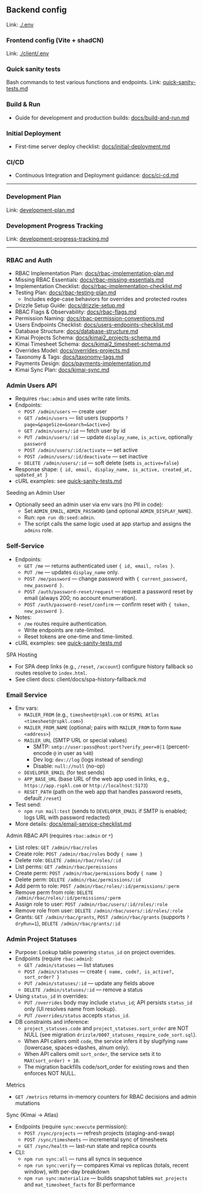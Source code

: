 ## Backend config
Link: [./.env](./.env)


### Frontend config (Vite + shadCN)
Link: [./client/.env](./client/.env)

### Quick sanity tests
Bash commands to test various functions and endpoints.
Link: [quick-sanity-tests.md](./quick-sanity-tests.md)

### Build & Run
- Guide for development and production builds: [docs/build-and-run.md](./docs/build-and-run.md)

### Initial Deployment
- First-time server deploy checklist: [docs/initial-deployment.md](./docs/initial-deployment.md)

### CI/CD
- Continuous Integration and Deployment guidance: [docs/ci-cd.md](./docs/ci-cd.md)

---

### Development Plan
Link: [development-plan.md](./development-plan.md)

### Development Progress Tracking
Link: [development-progress-tracking.md](./development-progress-tracking.md)

---

### RBAC and Auth
- RBAC Implementation Plan: [docs/rbac-implementation-plan.md](./docs/rbac-implementation-plan.md)
- Missing RBAC Essentials: [docs/rbac-missing-essentials.md](./docs/rbac-missing-essentials.md)
- Implementation Checklist: [docs/rbac-implementation-checklist.md](./docs/rbac-implementation-checklist.md)
 - Testing Plan: [docs/rbac-testing-plan.md](./docs/rbac-testing-plan.md)
   - Includes edge-case behaviors for overrides and protected routes
 - Drizzle Setup Guide: [docs/drizzle-setup.md](./docs/drizzle-setup.md)
 - RBAC Flags & Observability: [docs/rbac-flags.md](./docs/rbac-flags.md)
 - Permission Naming: [docs/rbac-permission-conventions.md](./docs/rbac-permission-conventions.md)
  - Users Endpoints Checklist: [docs/users-endpoints-checklist.md](./docs/users-endpoints-checklist.md)
  - Database Structure: [docs/database-structure.md](./docs/database-structure.md)
  - Kimai Projects Schema: [docs/kimai2_projects-schema.md](./docs/kimai2_projects-schema.md)
  - Kimai Timesheet Schema: [docs/kimai2_timesheet-schema.md](./docs/kimai2_timesheet-schema.md)
  - Overrides Model: [docs/overrides-projects.md](./docs/overrides-projects.md)
  - Taxonomy & Tags: [docs/taxonomy-tags.md](./docs/taxonomy-tags.md)
  - Payments Design: [docs/payments-implementation.md](./docs/payments-implementation.md)
  - Kimai Sync Plan: [docs/kimai-sync.md](./docs/kimai-sync.md)

### Admin Users API
- Requires `rbac:admin` and uses write rate limits.
- Endpoints:
  - `POST /admin/users` — create user
  - `GET /admin/users` — list users (supports `?page=&pageSize=&search=&active=`)
  - `GET /admin/users/:id` — fetch user by id
  - `PUT /admin/users/:id` — update `display_name`, `is_active`, optionally `password`
  - `POST /admin/users/:id/activate` — set active
  - `POST /admin/users/:id/deactivate` — set inactive
  - `DELETE /admin/users/:id` — soft delete (sets `is_active=false`)
- Response shape: `{ id, email, display_name, is_active, created_at, updated_at }`
- cURL examples: see [quick-sanity-tests.md](./quick-sanity-tests.md)

Seeding an Admin User
- Optionally seed an admin user via env vars (no PII in code):
  - Set `ADMIN_EMAIL`, `ADMIN_PASSWORD` (and optional `ADMIN_DISPLAY_NAME`).
  - Run: `npm run db:seed:admin`.
  - The script calls the same logic used at app startup and assigns the `admins` role.

### Self-Service
- Endpoints:
  - `GET /me` — returns authenticated user `{ id, email, roles }`.
  - `PUT /me` — updates `display_name` only.
  - `POST /me/password` — change password with `{ current_password, new_password }`.
  - `POST /auth/password-reset/request` — request a password reset by email (always 200; no account enumeration).
  - `POST /auth/password-reset/confirm` — confirm reset with `{ token, new_password }`.
- Notes:
  - `/me` routes require authentication.
  - Write endpoints are rate-limited.
  - Reset tokens are one-time and time-limited.
- cURL examples: see [quick-sanity-tests.md](./quick-sanity-tests.md)

SPA Hosting
- For SPA deep links (e.g., `/reset`, `/account`) configure history fallback so routes resolve to `index.html`.
- See client docs: client/docs/spa-history-fallback.md

### Email Service
- Env vars:
  - `MAILER_FROM` (e.g., `timesheet@rspkl.com` or `RSPKL Atlas <timesheet@rspkl.com>`)
  - `MAILER_FROM_NAME` (optional; pairs with `MAILER_FROM` to form `Name <address>`)
  - `MAILER_URL` (SMTP URL or special values)
    - SMTP: `smtp://user:pass@host:port?verify_peer=0|1` (percent-encode `@` in user as `%40`)
    - Dev log: `dev://log` (logs instead of sending)
    - Disable: `null://null` (no-op)
  - `DEVELOPER_EMAIL` (for test sends)
  - `APP_BASE_URL` (base URL of the web app used in links, e.g., `https://app.rspkl.com` or `http://localhost:5173`)
  - `RESET_PATH` (path on the web app that handles password resets, default `/reset`)
- Test send:
  - `npm run mail:test` (sends to `DEVELOPER_EMAIL` if SMTP is enabled; logs URL with password redacted)
- More details: [docs/email-service-checklist.md](./docs/email-service-checklist.md)

Admin RBAC API (requires `rbac:admin` or `*`)
- List roles: `GET /admin/rbac/roles`
- Create role: `POST /admin/rbac/roles` body `{ name }`
- Delete role: `DELETE /admin/rbac/roles/:id`
- List perms: `GET /admin/rbac/permissions`
- Create perm: `POST /admin/rbac/permissions` body `{ name }`
- Delete perm: `DELETE /admin/rbac/permissions/:id`
- Add perm to role: `POST /admin/rbac/roles/:id/permissions/:perm`
- Remove perm from role: `DELETE /admin/rbac/roles/:id/permissions/:perm`
- Assign role to user: `POST /admin/rbac/users/:id/roles/:role`
- Remove role from user: `DELETE /admin/rbac/users/:id/roles/:role`
- Grants: `GET /admin/rbac/grants`, `POST /admin/rbac/grants` (supports `?dryRun=1`), `DELETE /admin/rbac/grants/:id`

### Admin Project Statuses
- Purpose: Lookup table powering `status_id` on project overrides.
- Endpoints (require `rbac:admin`):
  - `GET /admin/statuses` — list statuses
  - `POST /admin/statuses` — create `{ name, code?, is_active?, sort_order? }`
  - `PUT /admin/statuses/:id` — update any fields above
  - `DELETE /admin/statuses/:id` — remove a status
- Using `status_id` in overrides:
  - `PUT /overrides` body may include `status_id`; API persists `status_id` only (UI resolves name from lookup).
  - `PUT /overrides/status` accepts `status_id`.
 - DB constraints and inference:
   - `project_statuses.code` and `project_statuses.sort_order` are NOT NULL (see migration `drizzle/0007_statuses_require_code_sort.sql`).
   - When API callers omit `code`, the service infers it by slugifying `name` (lowercase, spaces→dashes, alnum only).
   - When API callers omit `sort_order`, the service sets it to `MAX(sort_order) + 10`.
   - The migration backfills code/sort_order for existing rows and then enforces NOT NULL.

Metrics
- `GET /metrics` returns in-memory counters for RBAC decisions and admin mutations

Sync (Kimai → Atlas)
- Endpoints (require `sync:execute` permission):
  - `POST /sync/projects` — refresh projects (staging-and-swap)
  - `POST /sync/timesheets` — incremental sync of timesheets
  - `GET /sync/health` — last-run state and replica counts
- CLI:
  - `npm run sync:all` — runs all syncs in sequence
  - `npm run sync:verify` — compares Kimai vs replicas (totals, recent window), with per-day breakdown
  - `npm run sync:materialize` — builds snapshot tables `mat_projects` and `mat_timesheet_facts` for BI performance
